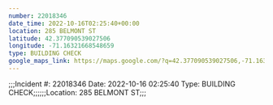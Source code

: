 ```yaml
---
number: 22018346
date_time: 2022-10-16T02:25:40+00:00
location: 285 BELMONT ST
latitude: 42.377090539027506
longitude: -71.16321668548659
type: BUILDING CHECK
google_maps_link: https://maps.google.com/?q=42.377090539027506,-71.16321668548659
---
```


;;;Incident #: 22018346  Date: 2022-10-16 02:25:40   Type: BUILDING CHECK;;;;;;Location: 285 BELMONT ST;;;
